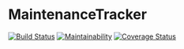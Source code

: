 # MaintenanceTracker
[![Build Status](https://travis-ci.org/ah-med/MaintenanceTracker.svg?branch=feature)](https://travis-ci.org/ah-med/MaintenanceTracker)
[![Maintainability](https://api.codeclimate.com/v1/badges/28dc669eeecca718125d/maintainability)](https://codeclimate.com/github/ah-med/MaintenanceTracker/maintainability)
[![Coverage Status](https://coveralls.io/repos/github/ah-med/MaintenanceTracker/badge.svg?branch=feature)](https://coveralls.io/github/ah-med/MaintenanceTracker?branch=feature)